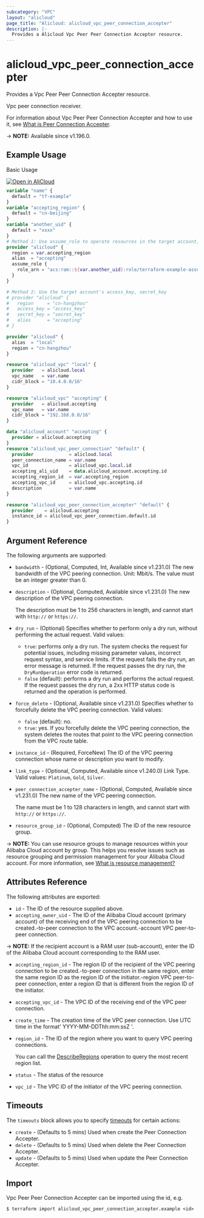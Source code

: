 ```yaml
---
subcategory: "VPC"
layout: "alicloud"
page_title: "Alicloud: alicloud_vpc_peer_connection_accepter"
description: |-
  Provides a Alicloud Vpc Peer Peer Connection Accepter resource.
---
```


# alicloud_vpc_peer_connection_accepter

Provides a Vpc Peer Peer Connection Accepter resource.

Vpc peer connection receiver.

For information about Vpc Peer Peer Connection Accepter and how to use it, see [What is Peer Connection Accepter](https://www.alibabacloud.com/help/en/vpc/developer-reference/api-vpcpeer-2022-01-01-acceptvpcpeerconnection).

-> **NOTE:** Available since v1.196.0.

## Example Usage

Basic Usage

<div style="display: block;margin-bottom: 40px;"><div class="oics-button" style="float: right;position: absolute;margin-bottom: 10px;">
  <a href="https://api.aliyun.com/terraform?resource=alicloud_vpc_peer_connection_accepter&exampleId=8204ef10-2d10-b925-a0ac-68de784036d01a919786&activeTab=example&spm=docs.r.vpc_peer_connection_accepter.0.8204ef102d&intl_lang=EN_US" target="_blank">
    <img alt="Open in AliCloud" src="https://img.alicdn.com/imgextra/i1/O1CN01hjjqXv1uYUlY56FyX_!!6000000006049-55-tps-254-36.svg" style="max-height: 44px; max-width: 100%;">
  </a>
</div></div>

```terraform
variable "name" {
  default = "tf-example"
}
variable "accepting_region" {
  default = "cn-beijing"
}
variable "another_uid" {
  default = "xxxx"
}
# Method 1: Use assume_role to operate resources in the target account, detail see https://registry.terraform.io/providers/aliyun/alicloud/latest/docs#assume-role
provider "alicloud" {
  region = var.accepting_region
  alias  = "accepting"
  assume_role {
    role_arn = "acs:ram::${var.another_uid}:role/terraform-example-assume-role"
  }
}

# Method 2: Use the target account's access_key, secret_key
# provider "alicloud" {
#   region     = "cn-hangzhou"
#   access_key = "access_key"
#   secret_key = "secret_key"
#   alias      = "accepting"
# }

provider "alicloud" {
  alias  = "local"
  region = "cn-hangzhou"
}

resource "alicloud_vpc" "local" {
  provider   = alicloud.local
  vpc_name   = var.name
  cidr_block = "10.4.0.0/16"
}

resource "alicloud_vpc" "accepting" {
  provider   = alicloud.accepting
  vpc_name   = var.name
  cidr_block = "192.168.0.0/16"
}

data "alicloud_account" "accepting" {
  provider = alicloud.accepting
}
resource "alicloud_vpc_peer_connection" "default" {
  provider             = alicloud.local
  peer_connection_name = var.name
  vpc_id               = alicloud_vpc.local.id
  accepting_ali_uid    = data.alicloud_account.accepting.id
  accepting_region_id  = var.accepting_region
  accepting_vpc_id     = alicloud_vpc.accepting.id
  description          = var.name
}

resource "alicloud_vpc_peer_connection_accepter" "default" {
  provider    = alicloud.accepting
  instance_id = alicloud_vpc_peer_connection.default.id
}
```

## Argument Reference

The following arguments are supported:
* `bandwidth` - (Optional, Computed, Int, Available since v1.231.0) The new bandwidth of the VPC peering connection. Unit: Mbit/s. The value must be an integer greater than 0.
* `description` - (Optional, Computed, Available since v1.231.0) The new description of the VPC peering connection.

  The description must be 1 to 256 characters in length, and cannot start with `http://` or `https://`.
* `dry_run` - (Optional) Specifies whether to perform only a dry run, without performing the actual request. Valid values:

  - `true`: performs only a dry run. The system checks the request for potential issues, including missing parameter values, incorrect request syntax, and service limits. If the request fails the dry run, an error message is returned. If the request passes the dry run, the `DryRunOperation` error code is returned.
  - `false` (default): performs a dry run and performs the actual request. If the request passes the dry run, a 2xx HTTP status code is returned and the operation is performed.
* `force_delete` - (Optional, Available since v1.231.0) Specifies whether to forcefully delete the VPC peering connection. Valid values:

  - `false` (default): no.
  - `true`: yes. If you forcefully delete the VPC peering connection, the system deletes the routes that point to the VPC peering connection from the VPC route table.
* `instance_id` - (Required, ForceNew) The ID of the VPC peering connection whose name or description you want to modify.
* `link_type` - (Optional, Computed, Available since v1.240.0) Link Type. Valid values: `Platinum`, `Gold`, `Silver`.
* `peer_connection_accepter_name` - (Optional, Computed, Available since v1.231.0) The new name of the VPC peering connection.

  The name must be 1 to 128 characters in length, and cannot start with `http://` or `https://`.
* `resource_group_id` - (Optional, Computed) The ID of the new resource group.

-> **NOTE:**   You can use resource groups to manage resources within your Alibaba Cloud account by group. This helps you resolve issues such as resource grouping and permission management for your Alibaba Cloud account. For more information, see [What is resource management?](https://www.alibabacloud.com/help/en/doc-detail/94475.html)


## Attributes Reference

The following attributes are exported:
* `id` - The ID of the resource supplied above.
* `accepting_owner_uid` - The ID of the Alibaba Cloud account (primary account) of the receiving end of the VPC peering connection to be created.-to-peer connection to the VPC account.-account VPC peer-to-peer connection.

-> **NOTE:**  If the recipient account is a RAM user (sub-account), enter the ID of the Alibaba Cloud account corresponding to the RAM user.

* `accepting_region_id` - The region ID of the recipient of the VPC peering connection to be created.-to-peer connection in the same region, enter the same region ID as the region ID of the initiator.-region VPC peer-to-peer connection, enter a region ID that is different from the region ID of the initiator.
* `accepting_vpc_id` - The VPC ID of the receiving end of the VPC peer connection.
* `create_time` - The creation time of the VPC peer connection. Use UTC time in the format' YYYY-MM-DDThh:mm:ssZ '.
* `region_id` - The ID of the region where you want to query VPC peering connections.

  You can call the [DescribeRegions](https://www.alibabacloud.com/help/en/doc-detail/36063.html) operation to query the most recent region list.
* `status` - The status of the resource
* `vpc_id` - The VPC ID of the initiator of the VPC peering connection.

## Timeouts

The `timeouts` block allows you to specify [timeouts](https://www.terraform.io/docs/configuration-0-11/resources.html#timeouts) for certain actions:
* `create` - (Defaults to 5 mins) Used when create the Peer Connection Accepter.
* `delete` - (Defaults to 5 mins) Used when delete the Peer Connection Accepter.
* `update` - (Defaults to 5 mins) Used when update the Peer Connection Accepter.

## Import

Vpc Peer Peer Connection Accepter can be imported using the id, e.g.

```shell
$ terraform import alicloud_vpc_peer_connection_accepter.example <id>
```